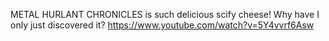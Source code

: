 METAL HURLANT CHRONICLES is such delicious scify cheese! Why have I only just discovered it? https://www.youtube.com/watch?v=5Y4vvrf6Asw